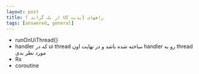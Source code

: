 ```yaml
---
layout: post
title: ‫ راههای Iپدیت UI از بک گراند ؟
tags: [answered, general]
---
```




<!-- comment #655641375 -->

- runOnUiThread{}
- handler که در ui thread ساخته شده باشد و در نهایت اون handler رو به thread مورد نظر بدی
- Rx
- coroutine
